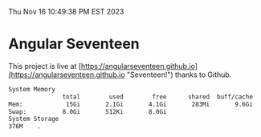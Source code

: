 Thu Nov 16 10:49:38 PM EST 2023

# Angular Seventeen


This project is live at [https://angularseventeen.github.io](https://angularseventeen.github.io "Seventeen!") thanks to Github.

```bash
System Memory
               total        used        free      shared  buff/cache   available
Mem:            15Gi       2.1Gi       4.1Gi       283Mi       9.6Gi        13Gi
Swap:          8.0Gi       512Ki       8.0Gi
System Storage
376M	.
```
```bash
